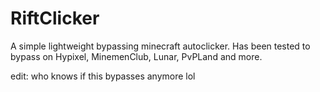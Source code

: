 # RiftClicker
A simple lightweight bypassing minecraft autoclicker.
Has been tested to bypass on Hypixel, MinemenClub, Lunar, PvPLand and more.

edit: who knows if this bypasses anymore lol
